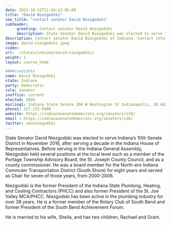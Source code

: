 ```yaml
---
date: 2023-10-22T11:54:12-05:00
title: "David Niezgodski"
seo_title: "contact senator David Niezgodski"
subheader:
     greeting: Contact senator David Niezgodski
     description: State Senator David Niezgodski was elected to serve Indiana’s 10th Senate District in November 2016, after serving a decade in the Indiana House of Representatives.
description: Contact senator David Niezgodski of Indiana. Contact information for David Niezgodski includes email address, phone number, and mailing address.
image: david-niezgodski.jpeg
video:
url:  /states/indiana/david-niezgodski/
weight: 1
layout: course_home

####candidate
name: David Niezgodski
state: Indiana
party: Democratic
role: Senator
inoffice: current
elected: 2016
mailing1: Indiana State Senate 200 W Washington St Indianapolis, IN 46204-2785
phone1: 317-232-9400
website: https://indianasenatedemocrats.org/senators/s10/
email : https://indianasenatedemocrats.org/senators/s10/
twitter: senniezgodski
---
```


State Senator David Niezgodski was elected to serve Indiana’s 10th Senate District in November 2016, after serving a decade in the Indiana House of Representatives. Before serving in the Indiana General Assembly, Niezgodski held several positions at the local level such as a member of the Portage Township Advisory Board, the St. Joseph County Council, and as a county commissioner. He was a board member for the North-ern Indiana Commuter Transportation District (South Shore) for eight years and served as Chair for seven of those years, from 2000-2006.

Niezgodski is the former President of the Indiana State Plumbing, Heating, and Cooling Contractors (PHCC) and also former President of the St. Joe Valley MCA/PHCC. Niezgodski has been active in the plumbing industry for over 38 years. He is a former member of the Rotary Club of South Bend and former President of the South Bend Achievement Forum.

He is married to his wife, Sheila, and has two children, Rachael and Grant.
